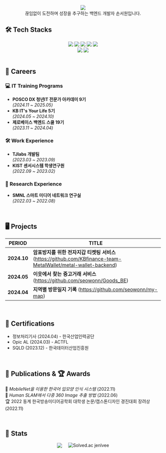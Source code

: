<div align="center">
  <img src="https://capsule-render.vercel.app/api?type=waving&color=90ee90&height=180&text=Seowon's%20Github&animation=fadeIn&fontColor=ffffff&fontSize=50" />
</div>

<div align="center">
  끊임없이 도전하며 성장을 추구하는 백엔드 개발자 손서원입니다.
</div>


## 🛠️ Tech Stacks

<div align="center">
  <img src="https://img.shields.io/badge/Java-007396?style=flat&logo=Java&logoColor=white">
  <img src="https://img.shields.io/badge/MySQL-4479A1?style=flat&logo=MySQL&logoColor=white">
  <img src="https://img.shields.io/badge/Spring-6DB33F?style=flat&logo=Spring&logoColor=white">
  <img src="https://img.shields.io/badge/Spring Boot-6DB33F?style=flat&logo=Spring Boot&logoColor=white">
  <img src="https://img.shields.io/badge/Python-3766AB?style=flat-square&logo=Python&logoColor=white"/>
  <br />
  <img src="https://img.shields.io/badge/HTML5-E34F26?style=flat&logo=HTML5&logoColor=white">
  <img src="https://img.shields.io/badge/Vue.js-4FC08D?style=flat&logo=Vue.js&logoColor=white">
</div>

<br>

## 🏢 Careers

### 💻 IT Training Programs
- **POSCO DX 청년IT 전문가 아카데미 9기**  
  *(2024.11 ~ 2025.05)*  
- **KB IT's Your Life 5기**  
  *(2024.05 ~ 2024.10)*  
- **제로베이스 백엔드 스쿨 19기**  
  *(2023.11 ~ 2024.04)*  

### 🛠 Work Experience
- **TJlabs 개발팀**  
  *(2023.03 ~ 2023.09)*  
- **KIST 센서시스템 학생연구원**  
  *(2022.09 ~ 2023.02)*  

### 🧪 Research Experience
- **SMNL 스마트 미디어 네트워크 연구실**  
  *(2022.03 ~ 2022.08)*  

<br>

## 🖥️ Projects  

| PERIOD          | TITLE                                                                                                                  |
| --------------- | --------------------------------------------------------------------------------------------------------------------------------------------------- |
| **2024.10** | **암표방지를 위한 전자지갑 티켓팅 서비스** (https://github.com/KBfinance-team-MetalWallet/metal-wallet-backend) |
| **2024.05** | **이웃에서 찾는 중고거래 서비스** (https://github.com/seowonn/Goods_BE)               |
| **2024.04** | **지역별 방문일지 기록** (https://github.com/seowonn/my-map)               |

<br>

## 📜 Certifications

- 정보처리기사 (2024.04) -  한국산업인력공단
- Opic AL (2024.03) - ACTFL
- SQLD (2023.12) - 한국데이터산업진흥원  

<br>

## 📄 Publications & 🏆 Awards

📄 *MobileNet을 이용한 한국어 입모양 인식 시스템* (2022.11)  
📄 *Human SLAM에서 다중 360 Image 추출 방법* (2022.06)  
🏆 2022 동계 한국방송미디어공학회 대학생 논문/캡스톤디자인 경진대회 장려상 (2022.11) 

<br>

## 🏅 Stats  

<div align="center" style="display: flex; justify-content: center; align-items: center; gap: 20px;">
  <img src="https://github-readme-stats.vercel.app/api?username=seowonn&show_icons=true&theme=merko" />
  <img src="http://mazassumnida.wtf/api/v2/generate_badge?boj=jenlvee" alt="Solved.ac jenlvee" />
</div>


